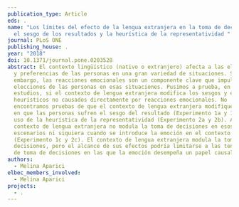 ```yaml
---
publication_type: Article
eds: .
name: "Los límites del efecto de la lengua extranjera en la toma de decisiones:
  el sesgo de los resultados y la heurística de la representatividad "
journal: PLoS ONE
publishing_house: .
year: "2018"
doi: 10.1371/journal.pone.0203528
abstract: El contexto lingüístico (nativo o extranjero) afecta a las elecciones
  y preferencias de las personas en una gran variedad de situaciones. Sin
  embargo, las reacciones emocionales son un componente clave que impulsa las
  elecciones de las personas en esas situaciones. Pusimos a prueba, en seis
  estudios, si el contexto de lengua extranjera modifica los sesgos y el uso de
  heurísticos no causados directamente por reacciones emocionales. No
  encontramos pruebas de que el contexto de lengua extranjera modifique el grado
  en que las personas sufren el sesgo del resultado (Experimento 1a y 1b) ni el
  uso de la heurística de la representatividad (Experimento 2a y 2b). Además, el
  contexto de lengua extranjera no modula la toma de decisiones en esos
  escenarios ni siquiera cuando se introduce la emoción en el contexto
  (Experimento 1c y 2c). El contexto de lengua extranjera modula la toma de
  decisiones, pero el alcance de sus efectos podría limitarse a las tendencias
  de toma de decisiones en las que la emoción desempeña un papel causal.
authors:
  - Melina Aparici
elbec_members_involved:
  - Melina Aparici
projects:
  - .
---
```

